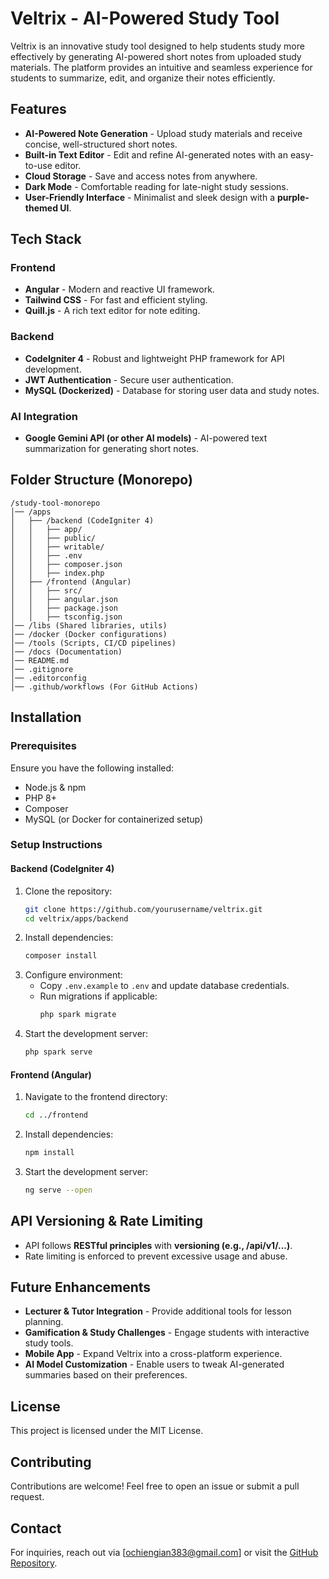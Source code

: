# Veltrix - AI-Powered Study Tool

Veltrix is an innovative study tool designed to help students study more effectively by generating AI-powered short notes from uploaded study materials. The platform provides an intuitive and seamless experience for students to summarize, edit, and organize their notes efficiently.

## Features

- **AI-Powered Note Generation** - Upload study materials and receive concise, well-structured short notes.
- **Built-in Text Editor** - Edit and refine AI-generated notes with an easy-to-use editor.
- **Cloud Storage** - Save and access notes from anywhere.
- **Dark Mode** - Comfortable reading for late-night study sessions.
- **User-Friendly Interface** - Minimalist and sleek design with a **purple-themed UI**.

## Tech Stack

### Frontend

- **Angular** - Modern and reactive UI framework.
- **Tailwind CSS** - For fast and efficient styling.
- **Quill.js** - A rich text editor for note editing.

### Backend

- **CodeIgniter 4** - Robust and lightweight PHP framework for API development.
- **JWT Authentication** - Secure user authentication.
- **MySQL (Dockerized)** - Database for storing user data and study notes.

### AI Integration

- **Google Gemini API (or other AI models)** - AI-powered text summarization for generating short notes.

## Folder Structure (Monorepo)

```
/study-tool-monorepo
│── /apps
│   ├── /backend (CodeIgniter 4)
│   │   ├── app/
│   │   ├── public/
│   │   ├── writable/
│   │   ├── .env
│   │   ├── composer.json
│   │   ├── index.php
│   ├── /frontend (Angular)
│   │   ├── src/
│   │   ├── angular.json
│   │   ├── package.json
│   │   ├── tsconfig.json
│── /libs (Shared libraries, utils)
│── /docker (Docker configurations)
│── /tools (Scripts, CI/CD pipelines)
│── /docs (Documentation)
│── README.md
│── .gitignore
│── .editorconfig
│── .github/workflows (For GitHub Actions)
```

## Installation

### Prerequisites

Ensure you have the following installed:

- Node.js & npm
- PHP 8+
- Composer
- MySQL (or Docker for containerized setup)

### Setup Instructions

#### Backend (CodeIgniter 4)

1. Clone the repository:
   ```bash
   git clone https://github.com/yourusername/veltrix.git
   cd veltrix/apps/backend
   ```
2. Install dependencies:
   ```bash
   composer install
   ```
3. Configure environment:
   - Copy `.env.example` to `.env` and update database credentials.
   - Run migrations if applicable:
     ```bash
     php spark migrate
     ```
4. Start the development server:
   ```bash
   php spark serve
   ```

#### Frontend (Angular)

1. Navigate to the frontend directory:
   ```bash
   cd ../frontend
   ```
2. Install dependencies:
   ```bash
   npm install
   ```
3. Start the development server:
   ```bash
   ng serve --open
   ```

## API Versioning & Rate Limiting

- API follows **RESTful principles** with **versioning (e.g., /api/v1/...)**.
- Rate limiting is enforced to prevent excessive usage and abuse.

## Future Enhancements

- **Lecturer & Tutor Integration** - Provide additional tools for lesson planning.
- **Gamification & Study Challenges** - Engage students with interactive study tools.
- **Mobile App** - Expand Veltrix into a cross-platform experience.
- **AI Model Customization** - Enable users to tweak AI-generated summaries based on their preferences.

## License

This project is licensed under the MIT License.

## Contributing

Contributions are welcome! Feel free to open an issue or submit a pull request.

## Contact

For inquiries, reach out via [ochiengian383@gmail.com] or visit the [GitHub Repository](https://github.com/gilads-otiannoh24/veltrix).

